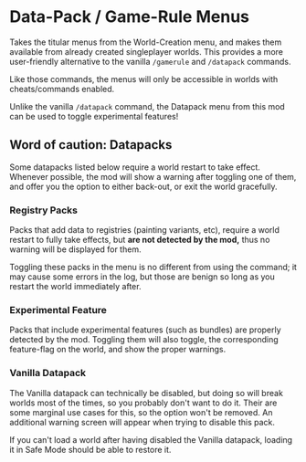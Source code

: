 # Data-Pack / Game-Rule Menus

Takes the titular menus from the World-Creation menu, and makes them available from already created singleplayer worlds.
This provides a more user-friendly alternative to the vanilla `/gamerule` and `/datapack` commands.

Like those commands, the menus will only be accessible in worlds with cheats/commands enabled.

Unlike the vanilla `/datapack` command, the Datapack menu from this mod can be used to toggle experimental features!


## Word of caution: Datapacks

Some datapacks listed below require a world restart to take effect.
Whenever possible, the mod will show a warning after toggling one of them, and offer you the option to either back-out, or exit the world gracefully.

### Registry Packs
Packs that add data to registries (painting variants, etc), require a world restart to fully take effects, but **are not detected by the mod,** thus no warning will be displayed for them.

Toggling these packs in the menu is no different from using the command; it may cause some errors in the log, but those are benign so long as you restart the world immediately after.

### Experimental Feature
Packs that include experimental features (such as bundles) are properly detected by the mod. Toggling them will also toggle, the corresponding feature-flag on the world, and show the proper warnings.

### Vanilla Datapack
The Vanilla datapack can technically be disabled, but doing so will break worlds most of the times, so you probably don't want to do it. Their are some marginal use cases for this, so the option won't be removed.
An additional warning screen will appear when trying to disable this pack.

If you can't load a world after having disabled the Vanilla datapack, loading it in Safe Mode should be able to restore it.